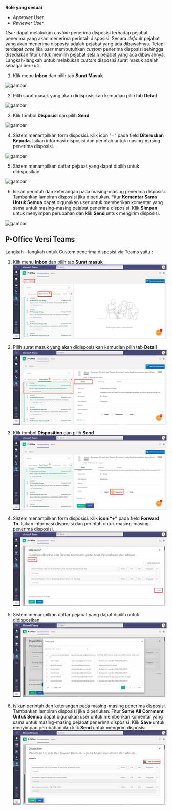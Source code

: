 **Role yang sesuai**

- *Approver User*
- *Reviewer User*

 _User_ dapat melakukan _custom_ penerima disposisi terhadap pejabat penerima yang akan menerima perintah disposisi. Secara _default_ pejabat yang akan menerima disposisi adalah pejabat yang ada dibawahnya. Tetapi terdapat _case_ jika _user_ membutuhkan _custom_ penerima disposisi sehingga disediakan fitur untuk memilih pejabat selain pejabat yang ada dibawahnya. Langkah-langkah untuk melakukan _custom_ disposisi surat masuk adalah sebagai berikut:

1.    Klik menu **Inbox** dan pilih tab **Surat Masuk**

![gambar](SC_SuratMasuk/SM32.png)

2.    Pilih surat masuk yang akan didisposisikan kemudian pilih tab **Detail**

![gambar](SC_SuratMasuk/SM33.png)

3.    Klik tombol **Disposisi** dan pilih **Send**

![gambar](SC_SuratMasuk/SM34.png)

4.    Sistem menampilkan form disposisi. Klik icon "+" pada field **Diteruskan Kepada.** Isikan informasi disposisi dan perintah untuk masing-masing penerima disposisi.

![gambar](SC_SuratMasuk/SM35.png)

5.    Sistem menampilkan daftar pejabat yang dapat dipilih untuk didisposikan

![gambar](SC_SuratMasuk/SM36.png)

6.    Isikan perintah dan keterangan pada masing-masing penerima disposisi. Tambahkan lampiran disposisi jika diperlukan. Fitur **Komentar Sama Untuk Semua** dapat digunakan _user_ untuk memberikan komentar yang sama untuk masing-masing pejabat penerima disposisi. Klik **Simpan** untuk menyimpan perubahan dan klik **Send** untuk mengirim disposisi.

![gambar](SC_SuratMasuk/SM37.png)


## **P-Office Versi Teams**

Langkah - langkah untuk Custom penerima disposisi via Teams yaitu :

 1.    Klik menu **Inbox** dan pilih tab **Surat masuk**
 ![gambar](SuratMasuk/SM_Teams/SM33.png)

 2.    Pilih surat masuk yang akan didisposisikan kemudian pilih tab **Detail**
 ![gambar](SuratMasuk/SM_Teams/SM34.png)

 3.    Klik tombol **Disposition** dan pilih **Send**
![gambar](SuratMasuk/SM_Teams/SM35.png)

 4.    Sistem menampilkan form disposisi. Klik **icon “+”** pada field **Forward To**. Isikan informasi disposisi dan perintah untuk masing-masing penerima disposisi.
 ![gambar](SuratMasuk/SM_Teams/SM36.png)

 5.    Sistem menampilkan daftar pejabat yang dapat dipilih untuk didisposikan
 ![gambar](SuratMasuk/SM_Teams/SM37.png)

 6.    Isikan perintah dan keterangan pada masing-masing penerima disposisi. Tambahkan lampiran disposisi jika diperlukan. Fitur **Same All Comment Untuk Semua** dapat digunakan user untuk memberikan komentar yang sama untuk masing-masing pejabat penerima disposisi. Klik **Save** untuk menyimpan perubahan dan klik **Send** untuk mengirim disposisi
![gambar](SuratMasuk/SM_Teams/SM38.png)